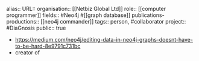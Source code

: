 alias::
URL::
organisation:: [[Netbiz Global Ltd]] 
role:: [[computer programmer]] 
fields:: #Neo4j #[[graph database]] 
publications-productions:: [[neo4j commander]] 
tags:: person, #collaborator 
project:: #DiaGnosis 
public:: true
- https://medium.com/neo4j/editing-data-in-neo4j-graphs-doesnt-have-to-be-hard-8e9791c731bc
- creator of